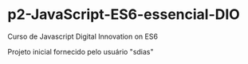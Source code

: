 # p2-JavaScript-ES6-essencial-DIO
Curso de Javascript Digital Innovation on ES6

Projeto inicial fornecido pelo usuário "sdias"
